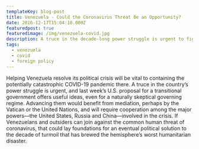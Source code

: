 ```yaml
---
templateKey: blog-post
title: Venezuela - Could the Coronavirus Threat Be an Opportunity?
date: 2016-12-17T15:04:10.000Z
featuredpost: true
featuredimage: /img/venezuela-covid.jpg
description: A truce in the decade-long power struggle is urgent to fight COVID—and could open a path to the nation’s revival.
tags:
  - venezuela
  - covid
  - foreign policy
---
```

Helping Venezuela resolve its political crisis will be vital to containing the potentially catastrophic COVID-19 pandemic there. A truce in the country’s power struggle is urgent, and last week’s U.S. proposal for a transitional government offers useful ideas, even for a naturally skeptical governing regime. Advancing them would benefit from mediation, perhaps by the Vatican or the United Nations, and will require cooperation among the major powers—the United States, Russia and China—involved in the crisis. If Venezuelans and outsiders can join against the common human threat of coronavirus, that could lay foundations for an eventual political solution to the decade of turmoil that has brewed the hemisphere’s worst humanitarian disaster.